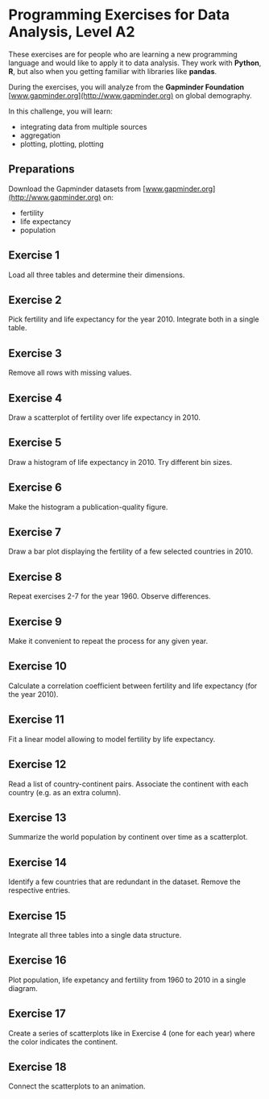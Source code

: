 
# Programming Exercises for Data Analysis, Level A2

These exercises are for people who are learning a new programming language and would like to apply it to data analysis. They work with **Python**, **R**, but also when you getting familiar with libraries like **pandas**.

During the exercises, you will analyze from the **Gapminder Foundation** [www.gapminder.org](http://www.gapminder.org) on global demography.

In this challenge, you will learn:

* integrating data from multiple sources
* aggregation
* plotting, plotting, plotting

## Preparations

Download the Gapminder datasets from [www.gapminder.org](http://www.gapminder.org) on:

* fertility
* life expectancy
* population

## Exercise 1

Load all three tables and determine their dimensions.

## Exercise 2

Pick fertility and life expectancy for the year 2010. Integrate both in a single table.

## Exercise 3

Remove all rows with missing values.

## Exercise 4

Draw a scatterplot of fertility over life expectancy in 2010.

## Exercise 5

Draw a histogram of life expectancy in 2010. Try different bin sizes.

## Exercise 6

Make the histogram a publication-quality figure.

## Exercise 7

Draw a bar plot displaying the fertility of a few selected countries in 2010.

## Exercise 8

Repeat exercises 2-7 for the year 1960. Observe differences.

## Exercise 9

Make it convenient to repeat the process for any given year.

## Exercise 10

Calculate a correlation coefficient between fertility and life expectancy (for the year 2010).

## Exercise 11

Fit a linear model allowing to model fertility by life expectancy.

## Exercise 12

Read a list of country-continent pairs. Associate the continent with each country (e.g. as an extra column).

## Exercise 13

Summarize the world population by continent over time as a scatterplot.

## Exercise 14

Identify a few countries that are redundant in the dataset. Remove the respective entries.

## Exercise 15

Integrate all three tables into a single data structure.

## Exercise 16

Plot population, life expetancy and fertility from 1960 to 2010 in a single diagram.

## Exercise 17

Create a series of scatterplots like in Exercise 4 (one for each year) where the color indicates the continent.

## Exercise 18

Connect the scatterplots to an animation.
